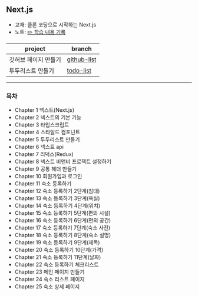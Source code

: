 ## Next.js
- 교재: 클론 코딩으로 시작하는 Next.js
- 노트: [✏️ 학습 내용 기록](https://github.com/Juhye-Kim/practice-nextjs/issues)

project | branch
--|--
깃허브 페이지 만들기| [github-list](https://github.com/Juhye-Kim/practice-nextjs/tree/github-list)
투두리스트 만들기| [todo-list](https://github.com/Juhye-Kim/practice-nextjs/tree/todo-list)
---

### 목차
- Chapter 1 넥스트(Next.js)
- Chapter 2 넥스트의 기본 기능
- Chapter 3 타입스크립트
- Chapter 4 스타일드 컴포넌트
- Chapter 5 투두리스트 만들기
- Chapter 6 넥스트 api
- Chapter 7 리덕스(Redux)
- Chapter 8 넥스트 비앤비 프로젝트 설정하기
- Chapter 9 공통 헤더 만들기
- Chapter 10 회원가입과 로그인
- Chapter 11 숙소 등록하기
- Chapter 12 숙소 등록하기 2단계(침대)
- Chapter 13 숙소 등록하기 3단계(욕실)
- Chapter 14 숙소 등록하기 4단계(위치)
- Chapter 15 숙소 등록하기 5단계(편의 시설)
- Chapter 16 숙소 등록하기 6단계(편의 공간)
- Chapter 17 숙소 등록하기 7단계(숙소 사진)
- Chapter 18 숙소 등록하기 8단계(숙소 설명)
- Chapter 19 숙소 등록하기 9단계(제목)
- Chapter 20 숙소 등록하기 10단계(가격)
- Chapter 21 숙소 등록하기 11단계(날짜)
- Chapter 22 숙소 등록하기 체크리스트
- Chapter 23 메인 페이지 만들기
- Chapter 24 숙소 리스트 페이지
- Chapter 25 숙소 상세 페이지
